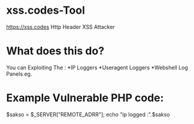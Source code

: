 # xss.codes-Tool
https://xss.codes Http Header XSS Attacker

# What does this do?

You can Exploiting The : 
*IP Loggers
*Useragent Loggers
*Webshell Log Panels eg.

# Example Vulnerable PHP code:

$sakso = $_SERVER["REMOTE_ADRR"];
echo "ip logged :".$sakso
